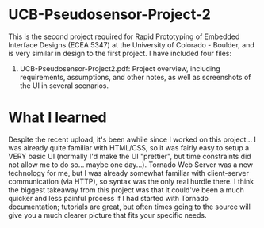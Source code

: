 # UCB-Pseudosensor-Project-2

This is the second project required for Rapid Prototyping of Embedded Interface Designs (ECEA 5347) at the University of Colorado - Boulder, and is very similar in design to the first project. I have included four files:
  1.  UCB-Pseudosensor-Project2.pdf: Project overview, including requirements, assumptions, and other notes, as well as screenshots of the UI in several scenarios.
 
# What I learned

Despite the recent upload, it's been awhile since I worked on this project... I was already quite familiar with HTML/CSS, so it was fairly easy to setup a VERY basic UI (normally I'd make the UI "prettier", but time constraints did not allow me to do so... maybe one day...). Tornado Web Server was a new technology for me, but I was already somewhat familiar with client-server communication (via HTTP), so syntax was the only real hurdle there.  I think the biggest takeaway from this project was that it could've been a much quicker and less painful process if I had started with Tornado documentation; tutorials are great, but often times going to the source will give you a much clearer picture that fits your specific needs.
